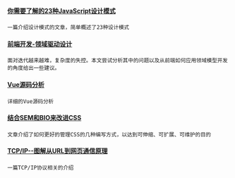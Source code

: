 
#### [你需要了解的23种JavaScript设计模式](https://mp.weixin.qq.com/s/Ov62U8kktVv7Jz0Ukhekkg)
    一篇介绍设计模式的文章，简单概述了23种设计模式

#### [前端开发-领域驱动设计](https://github.com/ProtoTeam/blog/blob/master/201806/2.md)
    面对迭代越来越难，复杂度的失控。本文尝试分析其中的问题以及从前端如何应用领域模型开发的角度给出一些建议。

#### [Vue源码分析](http://hcysun.me/vue-design/art/)
    详细的Vue源码分析

#### [结合SEM和BIO来改进CSS](https://www.w3cplus.com/css/combining-the-powers-of-sem-and-bio-for-improving-css.html)
    文章介绍了如何更好的管理CSS的几种编写方式，以达到可伸缩、可扩展、可维护的目的

#### [TCP/IP--图解从URL到网页通信原理](https://juejin.im/post/5b1265edf265da6e155d45a9)
    一篇TCP/IP协议相关的介绍